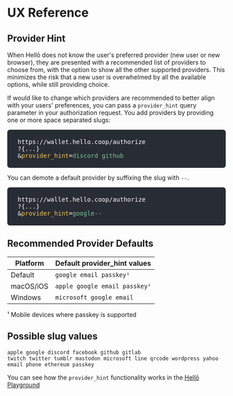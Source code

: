 # UX Reference

## Provider Hint

When Hellō does not know the user's preferred provider (new user or new browser), they are presented with a recommended list of providers to choose from, with the option to show all the other supported providers. This minimizes the risk that a new user is overwhelmed by all the available options, while still providing choice.

If would like to change which providers are recommended to better align with your users' preferences, you can pass a `provider_hint` query parameter in your authorization request.  You add providers by providing one or more space separated slugs: 

<p style="background: #282c34; color: white; word-break: break-all; border-radius: 6px; padding:  1.25rem 1.5rem; font-weight: 500; font-family: Consolas, Monaco, 'Andale Mono', 'Ubuntu Mono', monospace;">
  https://wallet.hello.coop/authorize<br>
  ?{...}<br>
  &<span style="color: #f8c555;">provider_hint</span>=<span style="color: #7ec699;">discord github</span>
</p>

You can demote a default provider by suffixing the slug with `--`.

<p style="background: #282c34; color: white; word-break: break-all; border-radius: 6px; padding:  1.25rem 1.5rem; font-weight: 500; font-family: Consolas, Monaco, 'Andale Mono', 'Ubuntu Mono', monospace;">
  https://wallet.hello.coop/authorize<br>
  ?{...}<br>
  &<span style="color: #f8c555;">provider_hint</span>=<span style="color: #7ec699;">google--</span>
</p>

## Recommended Provider Defaults 

| Platform     | Default provider_hint values  |
| -----------  | ----------------------------- |
| Default      | `google email passkey¹`       |
| macOS/iOS    | `apple google email passkey¹` |
| Windows      | `microsoft google email`      |

¹ Mobile devices where passkey is supported

## Possible slug values

`apple google discord facebook github gitlab`<br/>
` twitch twitter tumblr mastodon microsoft line qrcode wordpress yahoo `<br/>
`email phone ethereum passkey`

You can see how the `provider_hint` functionality works in the <a href="https://playground.hello.dev" target="_blank">Hellō Playground</a>
